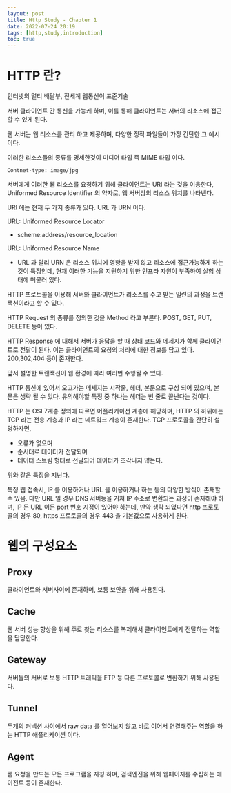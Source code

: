 ```yaml
---
layout: post
title: Http Study - Chapter 1
date: 2022-07-24 20:19
tags: [http,study,introduction]
toc: true
---
```


# HTTP 란?
인터넷의 멀티 배달부, 전세계 웹통신이 표준기술

서버 클라이언트 간 통신을 가능케 하며, 이를 통해 클라이언트는 서버의 리소스에 접근할 수 있게 된다.

웹 서버는 웹 리소스를 관리 하고 제공하며, 다양한 정적 파일들이 가장 간단한 그 예시이다.

이러한 리소스들의 종류를 명세한것이 미디어 타입 즉 MIME 타입 이다.
```
Contnet-type: image/jpg
```

서버에게 이러한 웹 리소스를 요청하기 위해 클라이언트는 URI 라는 것을 이용한다, Uniformed Resource Identifier 의 약자로, 웹 서버상의 리소스 위치를 나타낸다.

URI 에는 현재 두 가지 종류가 있다. URL 과 URN 이다.

URL: Uniformed Resource Locator
 - scheme:address/resource_location

URL: Uniformed Resource Name
 - URL 과 달리 URN 은 리소스 위치에 영향을 받지 않고 리소스에 접근가능하게 하는 것이 특징인데, 현재 이러한 기능을 지원하기 위한 인프라 자원이 부족하여 실험 상태에 머물러 있다.

HTTP 프로토콜을 이용해 서버와 클라이언트가 리소스를 주고 받는 일련의 과정을 트랜잭션이라고 할 수 있다.

HTTP Request 의 종류를 정의한 것을 Method 라고 부른다.
POST, GET, PUT, DELETE 등이 있다.

HTTP Response 에 대해서 서버가 응답을 할 때 상태 코드와 메세지가 함께 클라이언트로 전달이 된다. 이는 클라이언트의 요청의 처리에 대한 정보를 담고 있다.
200,302,404 등이 존재한다.

앞서 설명한 트랜잭션이 웹 환경에 따라 여러번 수행될 수 있다.

HTTP 통신에 있어서 오고가는 메세지는 시작줄, 헤더, 본문으로 구성 되어 있으며, 본문은 생략 될 수 있다. 유의해야할 특징 중 하나는 헤더는 빈 줄로 끝난다는 것이다.

HTTP 는 OSI 7계층 정의에 따르면 어플리케이션 계층에 해당하며, HTTP 의 하위에는 TCP 라는 전송 계층과 IP 라는 네트워크 계층이 존재한다.
TCP 프로토콜을 간단히 설명하자면,
 - 오류가 없으며
 - 순서대로 데이터가 전달되며
 - 데이터 스트림 형태로 전달되어 데이터가 조각나지 않는다.

위와 같은 특징을 지닌다.

특정 웹 접속시, IP 를 이용하거나 URL 을 이용하거나 하는 등의 다양한 방식이 존재할 수 있음.
다만 URL 일 경우 DNS 서버등을 거쳐 IP 주소로 변환되는 과정이 존재해야 하며, IP 든 URL 이든 port 번호 지정이 있어야 하는데, 만약 생략 되었다면 http 프로토콜의 경우 80, https 프로토콜의 경우 443 을 기본값으로 사용하게 된다.

# 웹의 구성요소
## Proxy
클라이언트와 서버사이에 존재하며, 보통 보안을 위해 사용된다.
## Cache
웹 서버 성능 향상을 위해 주로 찾는 리소스를 복제해서 클라이언트에게 전달하는 역할을 담당한다.
## Gateway
서버들의 서버로 보통 HTTP 트래픽을 FTP 등 다른 프로토콜로 변환하기 위해 사용된다.
## Tunnel
두개의 커넥션 사이에서 raw data 를 열어보지 않고 바로 이어서 연결해주는 역할을 하는 HTTP 애플리케이션 이다.
## Agent
웹 요청을 만드는 모든 프로그램을 지칭 하며, 검색엔진을 위해 웹페이지를 수집하는 에이전트 등이 존재한다.